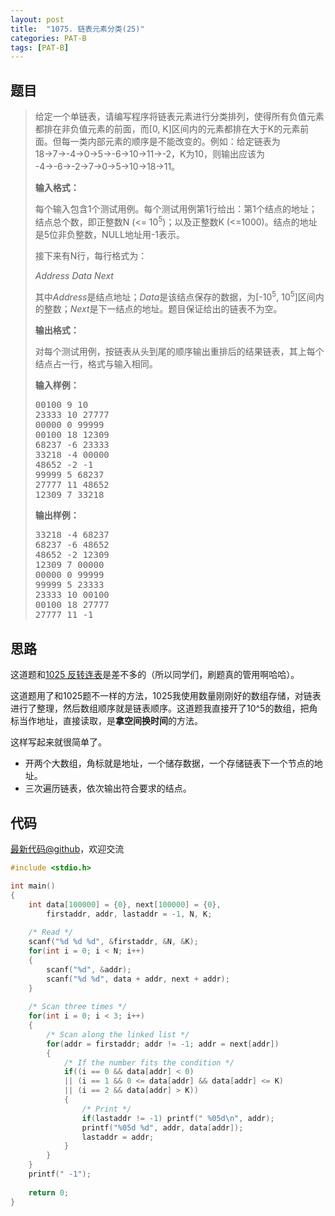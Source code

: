```yaml
---
layout: post
title:  "1075. 链表元素分类(25)"
categories: PAT-B
tags: [PAT-B]
---
```


## 题目

> <div id="problemContent">
> <p>给定一个单链表，请编写程序将链表元素进行分类排列，使得所有负值元素都排在非负值元素的前面，而[0, K]区间内的元素都排在大于K的元素前面。但每一类内部元素的顺序是不能改变的。例如：给定链表为 18→7→-4→0→5→-6→10→11→-2，K为10，则输出应该为 -4→-6→-2→7→0→5→10→18→11。</p>
> <p><b>
> 输入格式：
> </b></p>
> <p>每个输入包含1个测试用例。每个测试用例第1行给出：第1个结点的地址；结点总个数，即正整数N (&lt;= 10<sup>5</sup>)；以及正整数K (&lt;=1000)。结点的地址是5位非负整数，NULL地址用-1表示。</p>
> <p>接下来有N行，每行格式为：</p>
> <p><i>Address Data Next</i></p>
> <p>其中<i>Address</i>是结点地址；<i>Data</i>是该结点保存的数据，为[-10<sup>5</sup>, 10<sup>5</sup>]区间内的整数；<i>Next</i>是下一结点的地址。题目保证给出的链表不为空。</p>
> <p><b>
> 输出格式：
> </b></p>
> <p>对每个测试用例，按链表从头到尾的顺序输出重排后的结果链表，其上每个结点占一行，格式与输入相同。</p>
> <b>输入样例：</b><pre>
> 00100 9 10
> 23333 10 27777
> 00000 0 99999
> 00100 18 12309
> 68237 -6 23333
> 33218 -4 00000
> 48652 -2 -1
> 99999 5 68237
> 27777 11 48652
> 12309 7 33218
> </pre>
> <b>输出样例：</b><pre>
> 33218 -4 68237
> 68237 -6 48652
> 48652 -2 12309
> 12309 7 00000
> 00000 0 99999
> 99999 5 23333
> 23333 10 00100
> 00100 18 27777
> 27777 11 -1
> </pre>
> </div>

## 思路

这道题和[1025 反转连表](http://www.jianshu.com/p/f8ba1e37a8c8)是差不多的（所以同学们，刷题真的管用啊哈哈）。

这道题用了和1025题不一样的方法，1025我使用数量刚刚好的数组存储，对链表进行了整理，然后数组顺序就是链表顺序。这道题我直接开了10^5的数组，把角标当作地址，直接读取，是**拿空间换时间**的方法。

这样写起来就很简单了。
- 开两个大数组，角标就是地址，一个储存数据，一个存储链表下一个节点的地址。
- 三次遍历链表，依次输出符合要求的结点。

## 代码

[最新代码@github](https://github.com/OliverLew/PAT/blob/master/PATBasic/1075.c)，欢迎交流
```c
#include <stdio.h>

int main()
{
    int data[100000] = {0}, next[100000] = {0},
        firstaddr, addr, lastaddr = -1, N, K;
    
    /* Read */
    scanf("%d %d %d", &firstaddr, &N, &K);
    for(int i = 0; i < N; i++)
    {
        scanf("%d", &addr);
        scanf("%d %d", data + addr, next + addr);
    }
    
    /* Scan three times */
    for(int i = 0; i < 3; i++)
    {
        /* Scan along the linked list */
        for(addr = firstaddr; addr != -1; addr = next[addr])
        {
            /* If the number fits the condition */
            if((i == 0 && data[addr] < 0)
            || (i == 1 && 0 <= data[addr] && data[addr] <= K)
            || (i == 2 && data[addr] > K))
            {
                /* Print */
                if(lastaddr != -1) printf(" %05d\n", addr);
                printf("%05d %d", addr, data[addr]);
                lastaddr = addr;
            }
        }
    }
    printf(" -1");
    
    return 0;
}

```